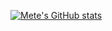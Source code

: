 [![Mete's GitHub stats](https://wonderful-paletas-d4d68c.netlify.app/api?username=metehnay&show_icons=true&theme=radical&include_all_commits=true&count_private=true&v=1)](https://github.com/anuraghazra/github-readme-stats)
